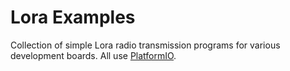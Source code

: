 # Lora Examples

Collection of simple Lora radio transmission programs for various development boards. All use [PlatformIO](https://platformio.org/).